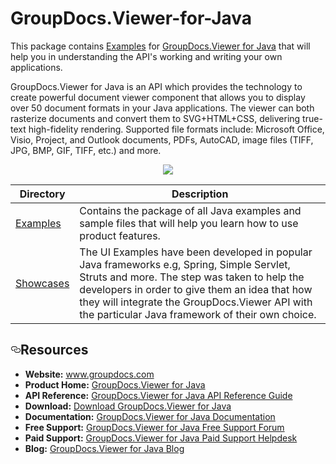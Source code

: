 
# GroupDocs.Viewer-for-Java

This package contains [Examples](https://github.com/groupdocs-viewer/GroupDocs.Viewer-for-Java/tree/master/) for [GroupDocs.Viewer for Java](https://products.groupdocs.com/viewer/java) that will help you in understanding the API's working and writing your own applications.

GroupDocs.Viewer for Java is an API which provides the technology to create powerful document viewer component that allows you to display over 50 document formats in your Java applications. The viewer can both rasterize documents and convert them to SVG+HTML+CSS, delivering true-text high-fidelity rendering. Supported file formats include: Microsoft Office, Visio, Project, and Outlook documents, PDFs, AutoCAD, image files (TIFF, JPG, BMP, GIF, TIFF, etc.) and more. 

<p align="center">

  <a title="Download complete GroupDocs.Viewer for Java source code" href="https://github.com/groupdocs-viewer/GroupDocs.Viewer-for-Java/archive/master.zip"> 
    <img src="https://camo.githubusercontent.com/11839cd752a2d367f3149c7bee1742b68e4a4d37/68747470733a2f2f7261772e6769746875622e636f6d2f4173706f73654578616d706c65732f6a6176612d6578616d706c65732d64617368626f6172642f6d61737465722f696d616765732f646f776e6c6f61645a69702d427574746f6e2d4c617267652e706e67" data-canonical-src="https://raw.github.com/AsposeExamples/java-examples-dashboard/master/images/downloadZip-Button-Large.png" style="max-width:100%;">
  </a>
</p>


Directory | Description
--------- | -----------
[Examples](https://github.com/groupdocs-viewer/GroupDocs.Viewer-for-Java/tree/master/Examples)  | Contains the package of all Java examples and sample files that will help you learn how to use product features. 
[Showcases](https://github.com/groupdocs-viewer/GroupDocs.Viewer-for-Java/tree/master/Showcase)  | The UI Examples have been developed in popular Java frameworks e.g, Spring, Simple Servlet, Struts and more. The step was taken to help the developers in order to give them an idea that how they will integrate the GroupDocs.Viewer API with the particular Java framework of their own choice.

<h2><a id="user-content-resources" class="anchor" href="#resources" aria-hidden="true"><svg aria-hidden="true" class="octicon octicon-link" height="16" version="1.1" viewBox="0 0 16 16" width="16"><path d="M4 9h1v1h-1c-1.5 0-3-1.69-3-3.5s1.55-3.5 3-3.5h4c1.45 0 3 1.69 3 3.5 0 1.41-0.91 2.72-2 3.25v-1.16c0.58-0.45 1-1.27 1-2.09 0-1.28-1.02-2.5-2-2.5H4c-0.98 0-2 1.22-2 2.5s1 2.5 2 2.5z m9-3h-1v1h1c1 0 2 1.22 2 2.5s-1.02 2.5-2 2.5H9c-0.98 0-2-1.22-2-2.5 0-0.83 0.42-1.64 1-2.09v-1.16c-1.09 0.53-2 1.84-2 3.25 0 1.81 1.55 3.5 3 3.5h4c1.45 0 3-1.69 3-3.5s-1.5-3.5-3-3.5z"></path></svg></a>Resources</h2>

<ul>
<li><strong>Website:</strong> <a href="http://www.groupdocs.com">www.groupdocs.com</a></li>
<li><strong>Product Home:</strong> <a href="https://products.groupdocs.com/viewer/java">GroupDocs.Viewer for Java</a></li>
<li><strong>API Reference:</strong> <a href="https://apireference.groupdocs.com/java/viewer">GroupDocs.Viewer for Java API Reference Guide</a></li>
<li><strong>Download:</strong> <a href="https://artifact.groupdocs.com/repo/com/groupdocs/groupdocs-viewer/">Download GroupDocs.Viewer for Java</a></li>
<li><strong>Documentation:</strong> <a href="https://docs.groupdocs.com/display/viewerjava/Home">GroupDocs.Viewer for Java Documentation</a></li>
<li><strong>Free Support:</strong> <a href="https://forum.groupdocs.com/c/viewer">GroupDocs.Viewer for Java Free Support Forum</a></li>
<li><strong>Paid Support:</strong> <a href="https://helpdesk.groupdocs.com/">GroupDocs.Viewer for Java Paid Support Helpdesk</a></li>
<li><strong>Blog:</strong> <a href="https://blog.groupdocs.com/category/groupdocs-viewer-product-family/">GroupDocs.Viewer for Java Blog</a></li>
</ul>
</article>
  </div>

</div>
 


 
